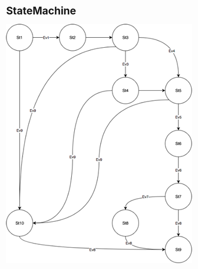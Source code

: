 # StateMachine
![alt text](https://github.com/VictorSemenchuk/StateMachine/blob/master/TestScheme.png)
